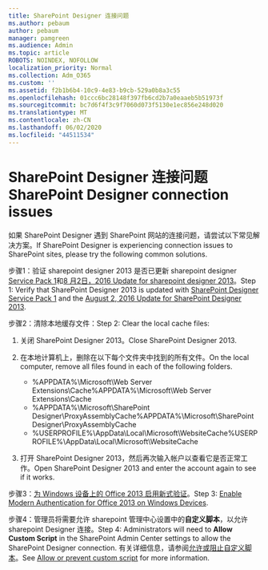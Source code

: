```yaml
---
title: SharePoint Designer 连接问题
ms.author: pebaum
author: pebaum
manager: pamgreen
ms.audience: Admin
ms.topic: article
ROBOTS: NOINDEX, NOFOLLOW
localization_priority: Normal
ms.collection: Adm_O365
ms.custom: ''
ms.assetid: f2b1b6b4-10c9-4e83-b9cb-529a0b8a3c55
ms.openlocfilehash: 01ccc6bc28148f397fb6cd2b7a0eaaeb5b51973f
ms.sourcegitcommit: bc7d6f4f3c9f7060d073f5130e1ec856e248d020
ms.translationtype: MT
ms.contentlocale: zh-CN
ms.lasthandoff: 06/02/2020
ms.locfileid: "44511534"
---
```

# <a name="sharepoint-designer-connection-issues"></a><span data-ttu-id="7a307-102">SharePoint Designer 连接问题</span><span class="sxs-lookup"><span data-stu-id="7a307-102">SharePoint Designer connection issues</span></span> 

<span data-ttu-id="7a307-103">如果 SharePoint Designer 遇到 SharePoint 网站的连接问题，请尝试以下常见解决方案。</span><span class="sxs-lookup"><span data-stu-id="7a307-103">If SharePoint Designer is experiencing connection issues to SharePoint sites, please try the following common solutions.</span></span>

<span data-ttu-id="7a307-104">步骤1：验证 sharepoint designer 2013 是否已更新 sharepoint designer [Service Pack 1](https://support.microsoft.com/help/2817441/description-of-microsoft-sharepoint-designer-2013-service-pack-1-sp1)和[8 月2日，2016 Update for sharepoint designer 2013](https://support.microsoft.com/help/3114721/august-2-2016-update-for-sharepoint-designer-2013-kb3114721)。</span><span class="sxs-lookup"><span data-stu-id="7a307-104">Step 1: Verify that SharePoint Designer 2013 is updated with [SharePoint Designer Service Pack 1](https://support.microsoft.com/help/2817441/description-of-microsoft-sharepoint-designer-2013-service-pack-1-sp1) and the [August 2, 2016 Update for SharePoint Designer 2013](https://support.microsoft.com/help/3114721/august-2-2016-update-for-sharepoint-designer-2013-kb3114721).</span></span>



<span data-ttu-id="7a307-105">步骤2：清除本地缓存文件：</span><span class="sxs-lookup"><span data-stu-id="7a307-105">Step 2: Clear the local cache files:</span></span>

1. <span data-ttu-id="7a307-106">关闭 SharePoint Designer 2013。</span><span class="sxs-lookup"><span data-stu-id="7a307-106">Close SharePoint Designer 2013.</span></span>

2. <span data-ttu-id="7a307-107">在本地计算机上，删除在以下每个文件夹中找到的所有文件。</span><span class="sxs-lookup"><span data-stu-id="7a307-107">On the local computer, remove all files found in each of the following folders.</span></span>

    - <span data-ttu-id="7a307-108">%APPDATA%\Microsoft\Web Server Extensions\Cache</span><span class="sxs-lookup"><span data-stu-id="7a307-108">%APPDATA%\Microsoft\Web Server Extensions\Cache</span></span>
    - <span data-ttu-id="7a307-109">%APPDATA%\Microsoft\SharePoint Designer\ProxyAssemblyCache</span><span class="sxs-lookup"><span data-stu-id="7a307-109">%APPDATA%\Microsoft\SharePoint Designer\ProxyAssemblyCache</span></span>
    - <span data-ttu-id="7a307-110">%USERPROFILE%\AppData\Local\Microsoft\WebsiteCache</span><span class="sxs-lookup"><span data-stu-id="7a307-110">%USERPROFILE%\AppData\Local\Microsoft\WebsiteCache</span></span>

3. <span data-ttu-id="7a307-111">打开 SharePoint Designer 2013，然后再次输入帐户以查看它是否正常工作。</span><span class="sxs-lookup"><span data-stu-id="7a307-111">Open SharePoint Designer 2013 and enter the account again to see if it works.</span></span>

<span data-ttu-id="7a307-112">步骤3：[为 Windows 设备上的 Office 2013 启用新式验证](https://docs.microsoft.com/microsoft-365/admin/security-and-compliance/enable-modern-authentication)。</span><span class="sxs-lookup"><span data-stu-id="7a307-112">Step 3: [Enable Modern Authentication for Office 2013 on Windows Devices](https://docs.microsoft.com/microsoft-365/admin/security-and-compliance/enable-modern-authentication).</span></span>

<span data-ttu-id="7a307-113">步骤4：管理员将需要允许 sharepoint 管理中心设置中的**自定义脚本**，以允许 sharepoint Designer 连接。</span><span class="sxs-lookup"><span data-stu-id="7a307-113">Step 4: Administrators will need to **Allow Custom Script** in the SharePoint Admin Center settings to allow the SharePoint Designer connection.</span></span> <span data-ttu-id="7a307-114">有关详细信息，请参阅[允许或阻止自定义脚本](https://docs.microsoft.com/sharepoint/allow-or-prevent-custom-script)。</span><span class="sxs-lookup"><span data-stu-id="7a307-114">See [Allow or prevent custom script](https://docs.microsoft.com/sharepoint/allow-or-prevent-custom-script) for more information.</span></span>


